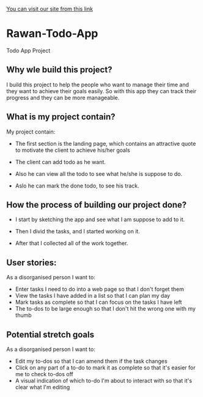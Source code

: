 [You can visit our site from this link](https://gsg-g8.github.io/Rawan-Todo-App/)
# Rawan-Todo-App
Todo App Project 

## Why wIe build this project?

I build this project to help the people who want to manage their time and they want to achieve their goals easily. So with this app they can track their progress and they can be more manageable.

 ## What is my project contain?

My project contain:

* The first section is the landing page, which contains an attractive quote to motivate the client to achieve his/her goals

* The client can add todo as he want.

* Also he can view all the todo to see what he/she is suppose to do.

* Aslo he can mark the done todo, to see his track.


## How the process of building our project done?

* I start by sketching the app and see what I am suppose to add to it.

* Then I divid the tasks, and I started working on it.

* After that I collected all of the work together.

## User stories:
As a disorganised person I want to:

* Enter tasks I need to do into a web page so that I don't forget them
* View the tasks I have added in a list so that I can plan my day
* Mark tasks as complete so that I can focus on the tasks I have left
* The to-dos to be large enough so that I don't hit the wrong one with my thumb


## Potential stretch goals
As a disorganised person I want to:

* Edit my to-dos so that I can amend them if the task changes
* Click on any part of a to-do to mark it as complete so that it's easier for me to check to-dos off
* A visual indication of which to-do I'm about to interact with so that it's clear what I'm editing